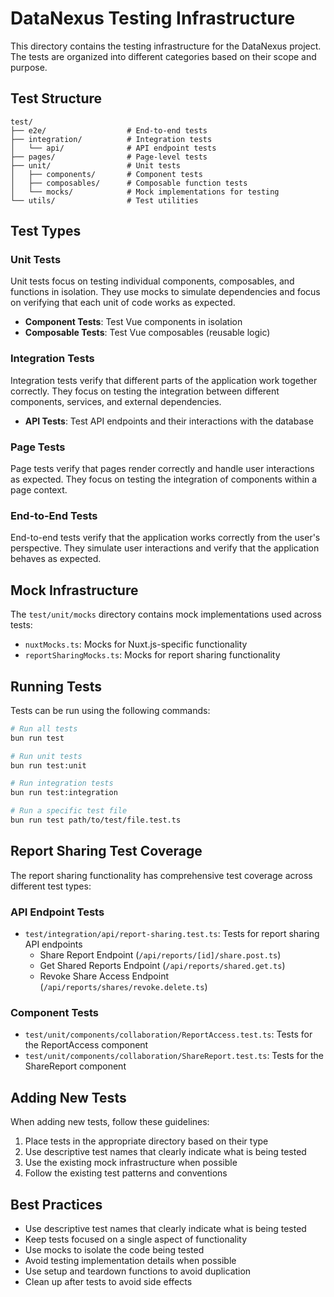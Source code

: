 # DataNexus Testing Infrastructure

This directory contains the testing infrastructure for the DataNexus project. The tests are organized into different categories based on their scope and purpose.

## Test Structure

```
test/
├── e2e/                  # End-to-end tests
├── integration/          # Integration tests
│   └── api/              # API endpoint tests
├── pages/                # Page-level tests
├── unit/                 # Unit tests
│   ├── components/       # Component tests
│   ├── composables/      # Composable function tests
│   └── mocks/            # Mock implementations for testing
└── utils/                # Test utilities
```

## Test Types

### Unit Tests

Unit tests focus on testing individual components, composables, and functions in isolation. They use mocks to simulate dependencies and focus on verifying that each unit of code works as expected.

- **Component Tests**: Test Vue components in isolation
- **Composable Tests**: Test Vue composables (reusable logic)

### Integration Tests

Integration tests verify that different parts of the application work together correctly. They focus on testing the integration between different components, services, and external dependencies.

- **API Tests**: Test API endpoints and their interactions with the database

### Page Tests

Page tests verify that pages render correctly and handle user interactions as expected. They focus on testing the integration of components within a page context.

### End-to-End Tests

End-to-end tests verify that the application works correctly from the user's perspective. They simulate user interactions and verify that the application behaves as expected.

## Mock Infrastructure

The `test/unit/mocks` directory contains mock implementations used across tests:

- `nuxtMocks.ts`: Mocks for Nuxt.js-specific functionality
- `reportSharingMocks.ts`: Mocks for report sharing functionality

## Running Tests

Tests can be run using the following commands:

```bash
# Run all tests
bun run test

# Run unit tests
bun run test:unit

# Run integration tests
bun run test:integration

# Run a specific test file
bun run test path/to/test/file.test.ts
```

## Report Sharing Test Coverage

The report sharing functionality has comprehensive test coverage across different test types:

### API Endpoint Tests

- `test/integration/api/report-sharing.test.ts`: Tests for report sharing API endpoints
  - Share Report Endpoint (`/api/reports/[id]/share.post.ts`)
  - Get Shared Reports Endpoint (`/api/reports/shared.get.ts`)
  - Revoke Share Access Endpoint (`/api/reports/shares/revoke.delete.ts`)

### Component Tests

- `test/unit/components/collaboration/ReportAccess.test.ts`: Tests for the ReportAccess component
- `test/unit/components/collaboration/ShareReport.test.ts`: Tests for the ShareReport component

## Adding New Tests

When adding new tests, follow these guidelines:

1. Place tests in the appropriate directory based on their type
2. Use descriptive test names that clearly indicate what is being tested
3. Use the existing mock infrastructure when possible
4. Follow the existing test patterns and conventions

## Best Practices

- Use descriptive test names that clearly indicate what is being tested
- Keep tests focused on a single aspect of functionality
- Use mocks to isolate the code being tested
- Avoid testing implementation details when possible
- Use setup and teardown functions to avoid duplication
- Clean up after tests to avoid side effects
